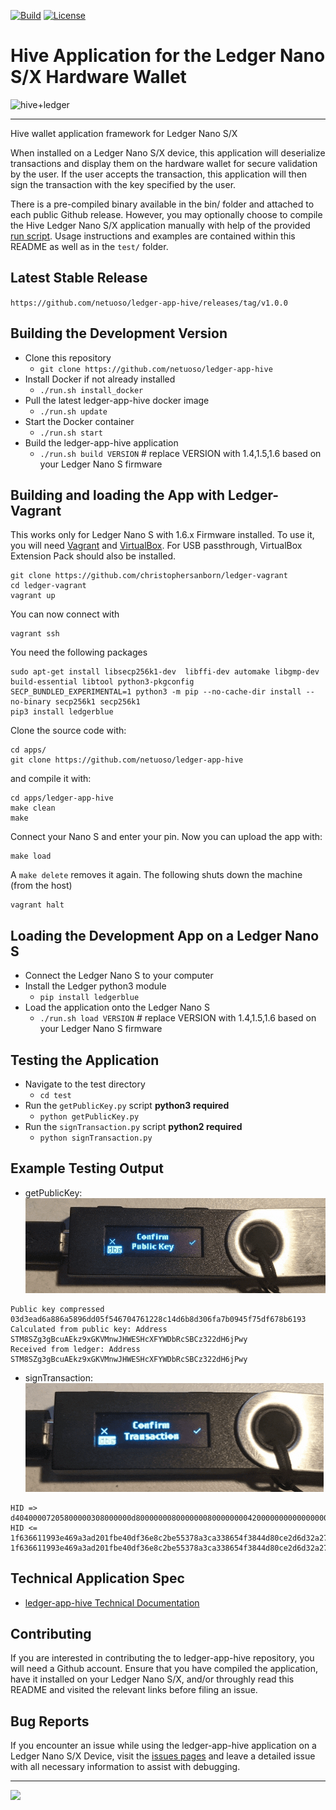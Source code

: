 [![Build](https://img.shields.io/badge/build-passing-green.svg)](https://opensource.org/licenses/Apache-2.0) [![License](https://img.shields.io/badge/license-Apache%20v2-blue.svg)](https://opensource.org/licenses/Apache-2.0)

# Hive Application for the Ledger Nano S/X Hardware Wallet

![hive+ledger](https://images.hive.blog/p/hgjbks2vRxvf3xsYr6qQ7dm31DuBHGui8pKMdEVPxhLfEeEoVMPfUw4xAjxtdUSEeqap4oADpC6WPXFCGw7AAiDMKt)

---

Hive wallet application framework for Ledger Nano S/X

When installed on a Ledger Nano S/X device, this application will deserialize transactions and display them on the hardware wallet for secure validation by the user. If the user accepts the transaction, this application will then sign the transaction with the key specified by the user.

There is a pre-compiled binary available in the bin/ folder and attached to each public Github release. However, you may optionally choose to compile the Hive Ledger Nano S/X application manually with help of the provided [run script](run.sh). Usage instructions and examples are contained within this README as well as in the `test/` folder.

## Latest Stable Release
`https://github.com/netuoso/ledger-app-hive/releases/tag/v1.0.0`

## Building the Development Version
- Clone this repository
    - `git clone https://github.com/netuoso/ledger-app-hive`
- Install Docker if not already installed
    - `./run.sh install_docker`
- Pull the latest ledger-app-hive docker image
    - `./run.sh update`
- Start the Docker container
    - `./run.sh start`
- Build the ledger-app-hive application
    - `./run.sh build VERSION` # replace VERSION with 1.4,1.5,1.6 based on your Ledger Nano S firmware

## Building and loading the App with Ledger-Vagrant
This works only for  Ledger Nano S with 1.6.x Firmware installed.
To use it, you will need [Vagrant](https://www.vagrantup.com) and [VirtualBox](https://www.virtualbox.org).
For USB passthrough, VirtualBox Extension Pack should also be installed.

```
git clone https://github.com/christophersanborn/ledger-vagrant
cd ledger-vagrant
vagrant up
```
You can now connect with
```
vagrant ssh
```
You need the following packages
```
sudo apt-get install libsecp256k1-dev  libffi-dev automake libgmp-dev  build-essential libtool python3-pkgconfig
SECP_BUNDLED_EXPERIMENTAL=1 python3 -m pip --no-cache-dir install --no-binary secp256k1 secp256k1
pip3 install ledgerblue
```
Clone the source code with:
```
cd apps/
git clone https://github.com/netuoso/ledger-app-hive
```
and compile it with:
```
cd apps/ledger-app-hive
make clean
make
```
Connect your Nano S and enter your pin. Now you can upload the app with:
```
make load
```
A `make delete` removes it again.
The following shuts down the machine (from the host)
```
vagrant halt
```

## Loading the Development App on a Ledger Nano S
- Connect the Ledger Nano S to your computer
- Install the Ledger python3 module
    - `pip install ledgerblue`
- Load the application onto the Ledger Nano S
    - `./run.sh load VERSION` # replace VERSION with 1.4,1.5,1.6 based on your Ledger Nano S firmware

## Testing the Application
- Navigate to the test directory
    - `cd test`
- Run the `getPublicKey.py` script **python3 required**
    - `python getPublicKey.py`
- Run the `signTransaction.py` script **python2 required**
    - `python signTransaction.py`

## Example Testing Output
- getPublicKey:
![](test/confirm-pubkey.gif)
```
Public key compressed 03d3ead6a886a5896dd05f546704761228c14d6b8d306fa7b0945f75df678b6193
Calculated from public key: Address STM8SZg3gBcuAEkz9xGKVMnwJHWESHcXFYWDbRcSBCz322dH6jPwy
Received from ledger: Address STM8SZg3gBcuAEkz9xGKVMnwJHWESHcXFYWDbRcSBCz322dH6jPwy
```
- signTransaction:
![](test/sign-tx.gif)
```
HID => d40400007205800000308000000d8000000080000000800000000420000000000000000000000000000000000000000000000000000000000000000004021b88040485342c6304048164b85e040101042302086e65747479626f74076e6574756f736f010000000000000003535445454d000000040100
HID <= 1f636611993e469a3ad201fbe40df36e8c2be55378a3ca338654f3844d80ce2d6d32a27448c4e5d5e63707f1b9164b42e8cf29f052ae72bd12609182c9d8c88c389000
1f636611993e469a3ad201fbe40df36e8c2be55378a3ca338654f3844d80ce2d6d32a27448c4e5d5e63707f1b9164b42e8cf29f052ae72bd12609182c9d8c88c38
```

## Technical Application Spec
- [ledger-app-hive Technical Documentation](doc/hiveapp.asc)

## Contributing
If you are interested in contributing the to ledger-app-hive repository, you will need a Github account. Ensure that you have compiled the application, have it installed on your Ledger Nano S/X, and/or throughly read this README and visited the relevant links before filing an issue.

## Bug Reports
If you encounter an issue while using the ledger-app-hive application on a Ledger Nano S/X Device, visit the [issues pages](https://github.com/netuoso/ledger-app-hive/issues) and leave a detailed issue with all necessary information to assist with debugging.

---

![](https://images.hive.blog/p/hgjbks2vRxvf3xsYr6qQ7dm31DuBHGui8pKMdEVPxhLfEeEoVMPfUw4xAjxtdUSEerJF6cjZhazwMZtMZ5WLjrAqxz)
